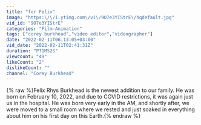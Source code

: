 ```yaml
---
title: "for Felix"
image: "https:\/\/i.ytimg.com\/vi\/9O7e3YIStrE\/hqdefault.jpg"
vid_id: "9O7e3YIStrE"
categories: "Film-Animation"
tags: ["corey burkhead","video editor","videographer"]
date: "2022-02-11T06:13:05+03:00"
vid_date: "2022-02-11T02:41:31Z"
duration: "PT1M52S"
viewcount: "49"
likeCount: "2"
dislikeCount: ""
channel: "Corey Burkhead"
---
```

{% raw %}Felix Rhys Burkhead is the newest addition to our family. He was born on February 10, 2022, and due to COVID restrictions, it was again just us in the hospital. He was born very early in the AM, and shortly after, we were moved to a small room where we rested and just soaked in everything about him on his first day on this Earth.{% endraw %}

